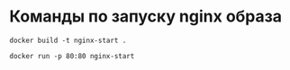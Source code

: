 # Команды по запуску nginx образа
`docker build -t nginx-start .`

`docker run -p 80:80 nginx-start`
